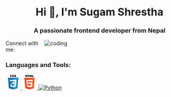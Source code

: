 <h1 align="center">Hi 👋, I'm Sugam Shrestha</h1>
    <h3 align="center">A passionate frontend developer from Nepal</h3>
<img align="right" alt="coding" width="400" src="https://user-images.githubusercontent.com/55389276/140866485-8fb1c876-9a8f-4d6a-98dc-08c4981eaf70.gif"
    - 🌱 I’m currently learning **Computer Science** - ⚡ Fun fact **I am Simple 1**

  <h3 align="left">Connect with me:</h3>
    <p align="left">
    </p>

<h3 align="left">Languages and Tools:</h3>
<p align="left">
     <a href="https://www.w3schools.com/css/" target="_blank" rel="noreferrer"> <img src="https://raw.githubusercontent.com/devicons/devicon/master/icons/css3/css3-original-wordmark.svg" alt="css3" width="40" height="40" /> </a>
        <a href="https://www.w3.org/html/" target="_blank" rel="noreferrer"> <img src="https://raw.githubusercontent.com/devicons/devicon/master/icons/html5/html5-original-wordmark.svg" alt="html5" width="40" height="40" /> </a>
        <a href="https://developer.mozilla.org/en-US/docs/Web/JavaScript" target="_blank" rel="noreferrer">
        <img src="[[[[https://raw.githubusercontent.com/devicons/devicon/master/icons/javascript/javascript-original.svg](https://upload.wikimedia.org/wikipedia/commons/thumb/c/c3/Python-logo-notext.svg/640px-Python-logo-notext.svg.png)](https://prepinstadotcom.s3.ap-south-1.amazonaws.com/wp-content/uploads/2020/07/python-removebg-preview.webp)](https://w7.pngwing.com/pngs/234/329/png-transparent-python-logo-thumbnail.png)](https://w7.pngwing.com/pngs/159/366/png-transparent-django-python-computer-icons-logo-python-text-label-rectangle-thumbnail.png)" alt="Python" width="40" height="40" /> </a>
    </p>
